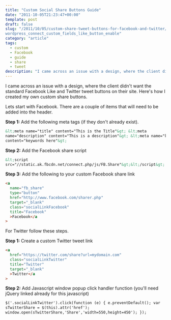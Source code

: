 ```yaml
---
title: "Custom Social Share Buttons Guide"
date: "2011-10-05T21:23:47+00:00"
template: post
draft: false
slug: "/2011/10/05/custom-share-tweet-buttons-for-facebook-and-twitter/
wordpress_connect_custom_fields_like_button_enable"
category: "article"
tags:
  - custom
  - Facebook
  - guide
  - share
  - tweet
description: "I came across an issue with a design, where the client didn't want the standard Facebook Like and Twitter tweet buttons on their site. Here's how I created my own custom share buttons."
---
```


I came across an issue with a design, where the client didn't want the standard Facebook Like and Twitter tweet buttons on their site. Here's how I created my own custom share buttons.

Lets start with Facebook. There are a couple of items that will need to be added into the header.

**Step 1:** Add the following meta tags (if they don't already exist).

```html
&lt;meta name="title" content="This is the Title"&gt; &lt;meta
name="description" content="This is a description"&gt; &lt;meta name="keywords"
content="keywords here"&gt;
```

**Step 2:** Add the Facebook share script

```html
&lt;script
src="//static.ak.fbcdn.net/connect.php/js/FB.Share"&gt;&lt;/script&gt;
```

**Step 3:** Add the following to your custom Facebook share link

```html
<a
  name="fb_share"
  type="button"
  href="http://www.facebook.com/sharer.php"
  target="_blank"
  class="socialLinkFacebook"
  title="Facebook"
  >Facebook</a
>
```

For Twitter follow these steps.

**Step 1:** Create a custom Twitter tweet link

```html
<a
  href="https://twitter.com/share?url=mydomain.com"
  class="socialLinkTwitter"
  title="Twitter"
  target="_blank"
  >Twitter</a
>
```

**Step 2:** Add Javascript window popup click handler function (you'll need jQuery linked already for this javascript)

```html
$('.socialLinkTwitter').click(function (e) { e.preventDefault(); var
sTwitterShare = $(this).attr('href');
window.open(sTwitterShare,'Share','width=550,height=450'); });
```
